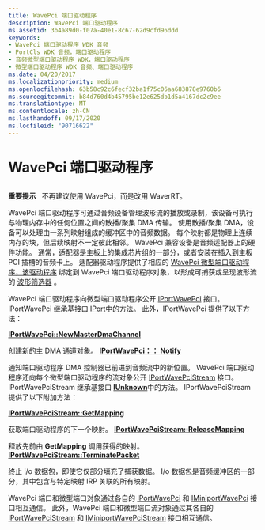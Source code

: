 ```yaml
---
title: WavePci 端口驱动程序
description: WavePci 端口驱动程序
ms.assetid: 3b4a89d0-f07a-40e1-8c67-62d9cfd96ddd
keywords:
- WavePci 端口驱动程序 WDK 音频
- PortCls WDK 音频，端口驱动程序
- 音频微型端口驱动程序 WDK，端口驱动程序
- 微型端口驱动程序 WDK 音频、端口驱动程序
ms.date: 04/20/2017
ms.localizationpriority: medium
ms.openlocfilehash: 63b58c92c6fecf32ba1f75c06aa683878e9760b6
ms.sourcegitcommit: b84d760d4b45795be12e625db1d5a4167dc2c9ee
ms.translationtype: MT
ms.contentlocale: zh-CN
ms.lasthandoff: 09/17/2020
ms.locfileid: "90716622"
---
```

# <a name="wavepci-port-driver"></a>WavePci 端口驱动程序


## <span id="wavepci_port_driver"></span><span id="WAVEPCI_PORT_DRIVER"></span>


**重要提示**   不再建议使用 WavePci，而是改用 WaverRT。

 

WavePci 端口驱动程序可通过音频设备管理波形流的播放或录制，该设备可执行与物理内存中的任何位置之间的散播/聚集 DMA 传输。 使用散播/聚集 DMA，设备可以处理由一系列映射组成的缓冲区中的音频数据。 每个映射都是物理上连续内存的块，但后续映射不一定彼此相邻。 WavePci 兼容设备是音频适配器上的硬件功能。 通常，适配器是主板上的集成芯片组的一部分，或者安装在插入到主板 PCI 插槽的音频卡上。 适配器驱动程序提供了相应的 [WavePci 微型端口驱动程序，该驱动程序](wavepci-miniport-driver.md) 绑定到 WavePci 端口驱动程序对象，以形成可捕获或呈现波形流的 [波形筛选器](wave-filters.md) 。

WavePci 端口驱动程序向微型端口驱动程序公开 [IPortWavePci](/previous-versions/windows/hardware/drivers/ff536905(v=vs.85)) 接口。 IPortWavePci 继承基接口 [IPort](/windows-hardware/drivers/ddi/portcls/nn-portcls-iport)中的方法。 此外，IPortWavePci 提供了以下方法：

[**IPortWavePci::NewMasterDmaChannel**](/windows-hardware/drivers/ddi/portcls/nf-portcls-iportwavepci-newmasterdmachannel)

创建新的主 DMA 通道对象。
[**IPortWavePci：： Notify**](/windows-hardware/drivers/ddi/portcls/nf-portcls-iportwavepci-notify)

通知端口驱动程序 DMA 控制器已前进到音频流中的新位置。
WavePci 端口驱动程序还向每个微型端口驱动程序的流对象公开 [IPortWavePciStream](/windows-hardware/drivers/ddi/portcls/nn-portcls-iportwavepcistream) 接口。 IPortWavePciStream 继承基接口 [**IUnknown**](/windows/win32/api/unknwn/nn-unknwn-iunknown)中的方法。 IPortWavePciStream 提供了以下附加方法：

[**IPortWavePciStream::GetMapping**](/windows-hardware/drivers/ddi/portcls/nf-portcls-iportwavepcistream-getmapping)

获取端口驱动程序的下一个映射。
[**IPortWavePciStream::ReleaseMapping**](/windows-hardware/drivers/ddi/portcls/nf-portcls-iportwavepcistream-releasemapping)

释放先前由 **GetMapping** 调用获得的映射。
[**IPortWavePciStream::TerminatePacket**](/windows-hardware/drivers/ddi/portcls/nf-portcls-iportwavepcistream-terminatepacket)

终止 i/o 数据包，即使它仅部分填充了捕获数据。
I/o 数据包是音频缓冲区的一部分，其中包含与特定映射 IRP 关联的所有映射。

WavePci 端口和微型端口对象通过各自的 [IPortWavePci](/previous-versions/windows/hardware/drivers/ff536905(v=vs.85)) 和 [IMiniportWavePci](/windows-hardware/drivers/ddi/portcls/nn-portcls-iminiportwavepci) 接口相互通信。 此外，WavePci 端口和微型端口流对象通过其各自的 [IPortWavePciStream](/windows-hardware/drivers/ddi/portcls/nn-portcls-iportwavepcistream) 和 [IMiniportWavePciStream](/windows-hardware/drivers/ddi/portcls/nn-portcls-iminiportwavepcistream) 接口相互通信。

 

